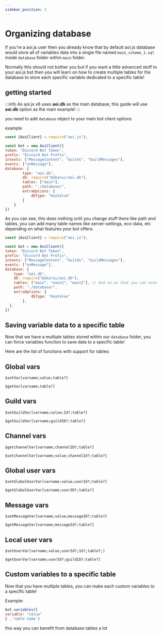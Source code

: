 ```yaml
---
sidebar_position: 3
---
```

# Organizing database

If you're a aoi.js user then you already know that by default aoi.js database would store all of variables data into a single file named `main_scheme_1.sql` inside `database` folder within `main` folder.

Normally this should not bother you but if you want a little advanced stuff to your aoi.js bot then you will learn on how to create multiple tables for the database to store each specific variable dedicated to a specific table!

## getting started

:::info
As aoi.js v6 uses **aoi.db** as the main database, this guide will use **aoi.db** option as the main example!
:::

you need to add `database` object to your main bot client options

example

```js
const {AoiClient} = require("aoi.js");

const bot = new AoiClient({
token: "Discord Bot Token",
prefix: "Discord Bot Prefix",
intents: ["MessageContent", "Guilds", "GuildMessages"],
events: ["onMessage"],
database: {
        type: "aoi.db",
        db: require("@akarui/aoi.db"),
        tables: ["main"],
        path: "./database/",
        extraOptions: {
            dbType: "KeyValue"
        }
    }
})
```


As you can see, this does nothing until you change stuff there like path and tables, you can add many table names like server-settings, eco-data, etc depending on what features your bot offers:

```js
const {AoiClient} = require("aoi.js");

const bot = new AoiClient({
token: "Discord Bot Token",
prefix: "Discord Bot Prefix",
intents: ["MessageContent", "Guilds", "GuildMessages"],
events: ["onMessage"],
database: {
    type: "aoi.db",
    db: require("@akarui/aoi.db"),
    tables: ["main", "main2", "main3"], // And so on that you can even add many!
    path: "./database/",
    extraOptions: {
            dbType: "KeyValue"
        },
  },
})
```

## Saving variable data to a specific table

Now that we have a multiple tables stored within our `database` folder, you can force variables function to save data to a specific table!


Here are the list of functions with support for tables:

## Global vars

`$setVar[varname;value;table?]`

`$getVar[varname;table?]`

## Guild vars

`$setGuildVar[varname;value;Id?;table?]` &#x20;

`$getGuildVar[varname;guildID?;table?]` &#x20;

## Channel vars

`$getchannelVar[varname;channelID?;table?]`&#x20;

`$setchannelVar[varname;value;channelId?;table?]`&#x20;



## Global user vars

`$setGlobalUserVar[varname;value;userId?;table?]`

`$getGlobalUserVar[varname;userID?;table?]`&#x20;



## Message vars

`$setMessageVar[varname;value;messageID?;table?]`&#x20;

`$getMessageVar[varname;messageId?;table?]`&#x20;



## Local user vars

`$setUserVar[varname;value;userId?;Id?;table?;]`&#x20;

`$getUserVar[varname;userId?;guildID?;table?]`&#x20;



## Custom variables to a specific table

Now that you have multiple tables, you can make each custom variables to a specific table!

Example:


```js
bot.variables({
variable: "value"
} ,'table name') 
```




this way you can benefit from database tables a lot
